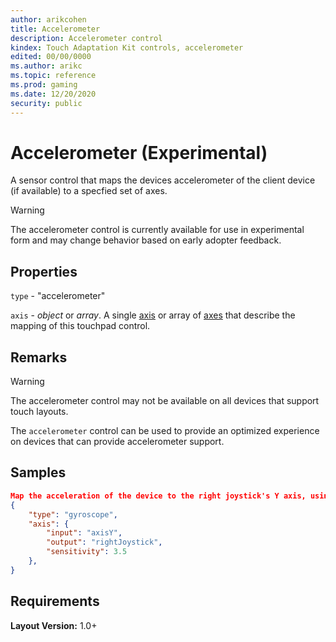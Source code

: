 ```yaml
---
author: arikcohen
title: Accelerometer
description: Accelerometer control
kindex: Touch Adaptation Kit controls, accelerometer
edited: 00/00/0000
ms.author: arikc
ms.topic: reference
ms.prod: gaming
ms.date: 12/20/2020
security: public
---
```


# Accelerometer (Experimental)

A sensor control that maps the devices accelerometer of the client device (if available) to a specfied set of axes.

> [!WARNING]
> The accelerometer control is currently available for use in experimental form and may change behavior based on early adopter feedback.

## Properties

`type` - "accelerometer"

`axis` - _object_ or _array_. A single [axis](../types/game-streaming-touch-axis.md) or array of [axes](../types/game-streaming-touch-axis.md) that describe the mapping of this touchpad control.

## Remarks

> [!WARNING]
> The accelerometer control may not be available on all devices that support touch layouts.

The `accelerometer` control can be used to provide an optimized experience on devices that can provide accelerometer support.

## Samples

```JSON
Map the acceleration of the device to the right joystick's Y axis, using a specified sensitivity.
{
    "type": "gyroscope",
    "axis": {
        "input": "axisY",
        "output": "rightJoystick",
        "sensitivity": 3.5
    },
}
```

## Requirements

**Layout Version:** 1.0+
